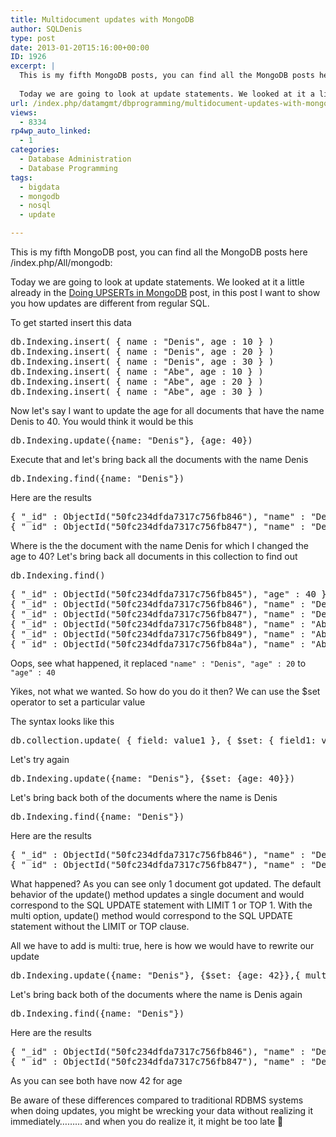 ```yaml
---
title: Multidocument updates with MongoDB
author: SQLDenis
type: post
date: 2013-01-20T15:16:00+00:00
ID: 1926
excerpt: |
  This is my fifth MongoDB posts, you can find all the MongoDB posts here http://blogs.lessthandot.com/index.php/All/mongodb:
  
  Today we are going to look at update statements. We looked at it a little already in the Doing UPSERTs in MongoDB post, in thi&hellip;
url: /index.php/datamgmt/dbprogramming/multidocument-updates-with-mongodb/
views:
  - 8334
rp4wp_auto_linked:
  - 1
categories:
  - Database Administration
  - Database Programming
tags:
  - bigdata
  - mongodb
  - nosql
  - update

---
```

This is my fifth MongoDB post, you can find all the MongoDB posts here /index.php/All/mongodb:

Today we are going to look at update statements. We looked at it a little already in the [Doing UPSERTs in MongoDB][1] post, in this post I want to show you how updates are different from regular SQL.

To get started insert this data

<pre>db.Indexing.insert( { name : "Denis", age : 10 } )
db.Indexing.insert( { name : "Denis", age : 20 } )
db.Indexing.insert( { name : "Denis", age : 30 } )
db.Indexing.insert( { name : "Abe", age : 10 } )
db.Indexing.insert( { name : "Abe", age : 20 } )
db.Indexing.insert( { name : "Abe", age : 30 } )
</pre>

Now let's say I want to update the age for all documents that have the name Denis to 40. You would think it would be this

<pre>db.Indexing.update({name: "Denis"}, {age: 40})</pre>

Execute that and let's bring back all the documents with the name Denis

<pre>db.Indexing.find({name: "Denis"})</pre>

Here are the results

<pre>{ "_id" : ObjectId("50fc234dfda7317c756fb846"), "name" : "Denis", "age" : 20 }
{ "_id" : ObjectId("50fc234dfda7317c756fb847"), "name" : "Denis", "age" : 30 }</pre>

Where is the the document with the name Denis for which I changed the age to 40? Let's bring back all documents in this collection to find out

<pre>db.Indexing.find()</pre>

<pre>{ "_id" : ObjectId("50fc234dfda7317c756fb845"), "age" : 40 }
{ "_id" : ObjectId("50fc234dfda7317c756fb846"), "name" : "Denis", "age" : 20 }
{ "_id" : ObjectId("50fc234dfda7317c756fb847"), "name" : "Denis", "age" : 30 }
{ "_id" : ObjectId("50fc234dfda7317c756fb848"), "name" : "Abe", "age" : 10 }
{ "_id" : ObjectId("50fc234dfda7317c756fb849"), "name" : "Abe", "age" : 20 }
{ "_id" : ObjectId("50fc234dfda7317c756fb84a"), "name" : "Abe", "age" : 30 }</pre>

Oops, see what happened, it replaced `"name" : "Denis", "age" : 20` to `"age" : 40`
  
Yikes, not what we wanted. So how do you do it then? We can use the $set operator to set a particular value

The syntax looks like this

<pre>db.collection.update( { field: value1 }, { $set: { field1: value2 } } );</pre>

Let's try again

<pre>db.Indexing.update({name: "Denis"}, {$set: {age: 40}})</pre>

Let's bring back both of the documents where the name is Denis

<pre>db.Indexing.find({name: "Denis"})</pre>

Here are the results

<pre>{ "_id" : ObjectId("50fc234dfda7317c756fb846"), "name" : "Denis", "age" : 40 }
{ "_id" : ObjectId("50fc234dfda7317c756fb847"), "name" : "Denis", "age" : 30 }</pre>

What happened? As you can see only 1 document got updated. The default behavior of the update() method updates a single document and would correspond to the SQL UPDATE statement with LIMIT 1 or TOP 1. With the multi option, update() method would correspond to the SQL UPDATE statement without the LIMIT or TOP clause.

All we have to add is multi: true, here is how we would have to rewrite our update

<pre>db.Indexing.update({name: "Denis"}, {$set: {age: 42}},{ multi: true })</pre>

Let's bring back both of the documents where the name is Denis again

<pre>db.Indexing.find({name: "Denis"})</pre>

Here are the results

<pre>{ "_id" : ObjectId("50fc234dfda7317c756fb846"), "name" : "Denis", "age" : 42 }
{ "_id" : ObjectId("50fc234dfda7317c756fb847"), "name" : "Denis", "age" : 42 }</pre>

As you can see both have now 42 for age

Be aware of these differences compared to traditional RDBMS systems when doing updates, you might be wrecking your data without realizing it immediately……… and when you do realize it, it might be too late 🙁

 [1]: /index.php/DataMgmt/DBProgramming/doing-upserts-in-mongodb